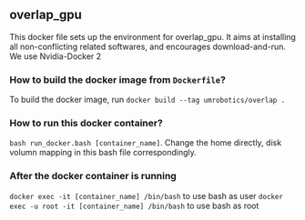 ## overlap_gpu
This docker file sets up the environment for overlap_gpu. It aims at installing all non-conflicting related softwares, and encourages download-and-run. We use Nvidia-Docker 2

### How to build the docker image from `Dockerfile`?

To build the docker image, run `docker build --tag umrobotics/overlap .`

### How to run this docker container?
`bash run_docker.bash [container_name]`. Change the home directly, disk volumn mapping in this bash file correspondingly.

### After the docker container is running 
`docker exec -it [container_name] /bin/bash` to use bash as user
`docker exec -u root -it [container_name] /bin/bash` to use bash as root
